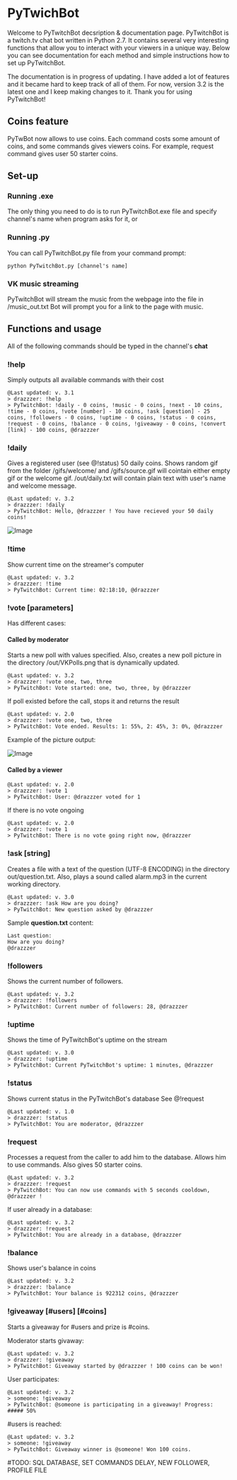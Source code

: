 # PyTwichBot

Welcome to PyTwitchBot decsription & documentation page.
PyTwitchBot is a twitch.tv chat bot written in Python 2.7. It contains several very interesting functions that allow you to interact with your viewers in a unique way. Below you can see documentation for each method and simple instructions how to set up PyTwitchBot.

The documentation is in progress of updating. I have added a lot of features and it became hard to keep track of all of them.
For now, version 3.2 is the latest one and I keep making changes to it. Thank you for using PyTwitchBot!

## Coins feature
PyTwBot now allows to use coins. Each command costs some amount of coins, and some commands gives viewers coins. For example,
request command gives user 50 starter coins.

## Set-up
### Running .exe
The only thing you need to do is to run PyTwitchBot.exe file and specify channel's name when program asks for it, or
### Running .py
You can call PyTwitchBot.py file from your command prompt:

```
python PyTwitchBot.py [channel's name]
```

### VK music streaming
PyTwitchBot will stream the music from the webpage into the file in /music_out.txt
Bot will prompt you for a link to the page with music.

## Functions and usage
All of the following commands should be typed in the channel's **chat**
### !help
Simply outputs all available commands with their cost

```
@Last updated: v. 3.1
> drazzzer: !help
> PyTwitchBot: !daily - 0 coins, !music - 0 coins, !next - 10 coins, !time - 0 coins, !vote [number] - 10 coins, !ask [question] - 25 coins, !followers - 0 coins, !uptime - 0 coins, !status - 0 coins, !request - 0 coins, !balance - 0 coins, !giveaway - 0 coins, !convert [link] - 100 coins, @drazzzer
```

### !daily
Gives a registered user (see @!status) 50 daily coins. 
Shows random gif from the folder /gifs/welcome/ and /gifs/source.gif will cointain either empty gif or the welcome gif.
/out/daily.txt will contain plain text with user's name and welcome message.

```
@Last updated: v. 3.2
> drazzzer: !daily
> PyTwitchBot: Hello, @drazzzer ! You have recieved your 50 daily coins!
```
![Image](https://pp.userapi.com/c604622/v604622947/4bbe2/Cb1ur24JkUI.jpg)


### !time
Show current time on the streamer's computer

```
@Last updated: v. 3.2
> drazzzer: !time
> PyTwitchBot: Current time: 02:18:10, @drazzzer
```

### !vote [parameters]
Has different cases:
#### Called by moderator
Starts a new poll with values specified.
Also, creates a new poll picture in the directory /out/VKPolls.png that is dynamically updated.

```
@Last updated: v. 3.2
> drazzzer: !vote one, two, three
> PyTwitchBot: Vote started: one, two, three, by @drazzzer
```

If poll existed before the call, stops it and returns the result

```
@Last updated: v. 2.0
> drazzzer: !vote one, two, three
> PyTwitchBot: Vote ended. Results: 1: 55%, 2: 45%, 3: 0%, @drazzzer
```

Example of the picture output:

![Image](https://pp.vk.me/c636421/v636421947/40ecf/X0K8JeRg7xo.jpg)

#### Called by a viewer

```
@Last updated: v. 2.0
> drazzzer: !vote 1
> PyTwitchBot: User: @drazzzer voted for 1
```

If there is no vote ongoing

```
@Last updated: v. 2.0
> drazzzer: !vote 1
> PyTwitchBot: There is no vote going right now, @drazzzer
```

### !ask [string]
Creates a file with a text of the question (UTF-8 ENCODING) in the directory out/question.txt. Also, plays a sound called alarm.mp3 in the current working directory.

```
@Last updated: v. 3.0
> drazzzer: !ask How are you doing?
> PyTwitchBot: New question asked by @drazzzer
```

Sample **question.txt** content:

```
Last question:
How are you doing? 
@drazzzer
```

### !followers
Shows the current number of followers.

```
@Last updated: v. 3.2
> drazzzer: !followers
> PyTwitchBot: Current number of followers: 28, @drazzzer
```

### !uptime
Shows the time of PyTwitchBot's uptime on the stream

```
@Last updated: v. 3.0
> drazzzer: !uptime
> PyTwitchBot: Current PyTwitchBot's uptime: 1 minutes, @drazzzer
```

### !status
Shows current status in the PyTwitchBot's database
See @!request

```
@Last updated: v. 1.0
> drazzzer: !status
> PyTwitchBot: You are moderator, @drazzzer
```

### !request
Processes a request from the caller to add him to the database. Allows him to use commands.
Also gives 50 starter coins.

```
@Last updated: v. 3.2
> drazzzer: !request
> PyTwitchBot: You can now use commands with 5 seconds cooldown, @drazzzer !
```

If user already in a database:

```
@Last updated: v. 3.2
> drazzzer: !request
> PyTwitchBot: You are already in a database, @drazzzer
```

### !balance
Shows user's balance in coins

```
@Last updated: v. 3.2
> drazzzer: !balance
> PyTwitchBot: Your balance is 922312 coins, @drazzzer
```

### !giveaway [#users] [#coins]
Starts a giveaway for #users and prize is #coins.

Moderator starts givaway:
```
@Last updated: v. 3.2
> drazzzer: !giveaway
> PyTwitchBot: Giveaway started by @drazzzer ! 100 coins can be won!
```

User participates:
```
@Last updated: v. 3.2
> someone: !giveaway
> PyTwitchBot: @someone is participating in a giveaway! Progress: ##### 50%
```
#users is reached:
```
@Last updated: v. 3.2
> someone: !giveaway
> PyTwitchBot: Giveaway winner is @someone! Won 100 coins.
```

#TODO: SQL DATABASE, SET COMMANDS DELAY, NEW FOLLOWER, PROFILE FILE

